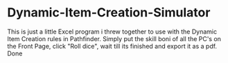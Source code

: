# Dynamic-Item-Creation-Simulator

This is just a little Excel program i threw together to use with the Dynamic Item Creation rules in Pathfinder.
Simply put the skill boni of all the PC's on the Front Page, click "Roll dice", wait till its finished and export it as a pdf.
Done
